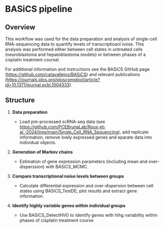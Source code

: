 # BASiCS pipeline

## Overview

This workflow was used for the data preparation and analysis of single-cell RNA-sequencing data to quantify levels of transcriptioanl noise. This analysis was performed either between cell states in untreated cells (neuroblastoma and hepatoblastoma models) or between phases of a cisplatin treatment course\

For additional information and instructions see the BASiCS GitHub page (https://github.com/catavallejos/BASiCS) and relevant publications (https://journals.plos.org/ploscompbiol/article?id=10.1371/journal.pcbi.1004333).


## Structure

1. **Data preparation** 
   - Load pre-processed scRNA-seq data (see https://github.com/PCEBrunaLab/Roux-et-al.-2024/tree/main/Single_Cell_RNA_Sequencing), add replicate information, remove lowly expressed genes and eparate data into individual objects.

2. **Generation of Markov chains**
   - Estimation of gene expression parameters (including mean and over-disperssion) with BASiCS_MCMC.

3. **Compare transcriptional noise levels between groups**
   - Calculate differential expression and over-dispersion between cell states using BASiCS_TestDE, plot results and extract gene information.
     
4. **Identify highly variable genes within individual groups**
   - Use BASiCS_DetectHVG to identify genes with hihg variability within phases of cisplatin treatment course
